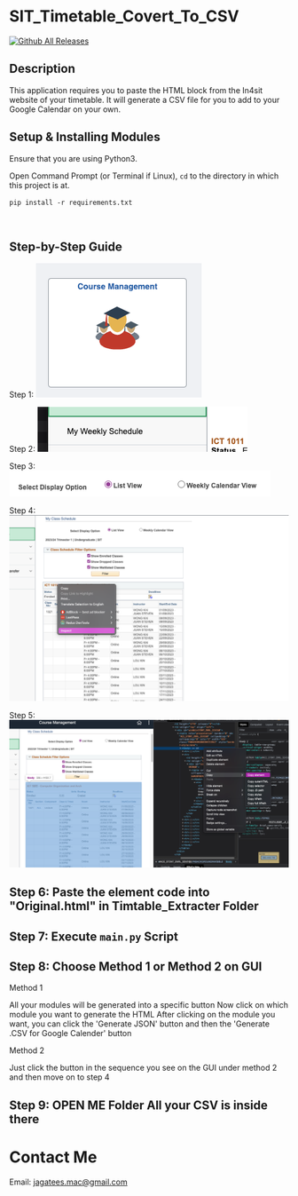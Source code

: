 # SIT_Timetable_Covert_To_CSV 
[![Github All Releases](https://img.shields.io/github/downloads/Jagatees/SIT_Timetable_Covert_To_CSV/total.svg)]()


## Description

This application requires you to paste the HTML block from the In4sit website of your timetable. It will generate a CSV file for you to add to your Google Calendar on your own.

## Setup & Installing Modules

Ensure that you are using Python3.

Open Command Prompt (or Terminal if Linux), `cd` to the directory in which this project is at.

```
pip install -r requirements.txt
```

<br>

## Step-by-Step Guide

Step 1:
![Step 1](./instruction_image/one.png)
<br>

Step 2:
![Step 2](./instruction_image/two.png)
<br>

Step 3:
![Step 3](./instruction_image/three.png)
<br>

Step 4:
![Step 4](./instruction_image/four.png)
<br>

Step 5:
![Step 5](./instruction_image/five.png)
<br>

## Step 6: Paste the element code into "Original.html" in Timtable_Extracter Folder

## Step 7: Execute `main.py` Script

## Step 8: Choose Method 1 or Method 2 on GUI

Method 1

All your modules will be generated into a specific button Now click on which module you want to generate the HTML
After clicking on the module you want, you can click the 'Generate JSON' button and then the 'Generate .CSV for Google Calender' button

Method 2

Just click the button in the sequence you see on the GUI under method 2 and then move on to step 4

## Step 9: OPEN ME Folder All your CSV is inside there

# Contact Me

Email: jagatees.mac@gmail.com

